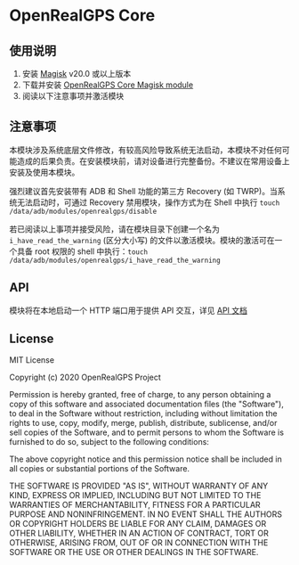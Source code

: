 # OpenRealGPS Core

## 使用说明

1. 安装 [Magisk](https://github.com/topjohnwu/Magisk) v20.0 或以上版本
2. 下载并安装 [OpenRealGPS Core Magisk module](https://github.com/OpenRealGPS/magisk-module/releases)
3. 阅读以下注意事项并激活模块

## 注意事项

本模块涉及系统底层文件修改，有较高风险导致系统无法启动，本模块不对任何可能造成的后果负责。在安装模块前，请对设备进行完整备份。不建议在常用设备上安装及使用本模块。

强烈建议首先安装带有 ADB 和 Shell 功能的第三方 Recovery (如 TWRP)。当系统无法启动时，可通过 Recovery 禁用模块，操作方式为在 Shell 中执行 `touch /data/adb/modules/openrealgps/disable`

若已阅读以上事项并接受风险，请在模块目录下创建一个名为 `i_have_read_the_warning` (区分大小写) 的文件以激活模块。模块的激活可在一个具备 root 权限的 shell 中执行：`touch /data/adb/modules/openrealgps/i_have_read_the_warning`

## API

模块将在本地启动一个 HTTP 端口用于提供 API 交互，详见 [API 文档](API.md)

## License

MIT License

Copyright (c) 2020 OpenRealGPS Project

Permission is hereby granted, free of charge, to any person obtaining a copy
of this software and associated documentation files (the "Software"), to deal
in the Software without restriction, including without limitation the rights
to use, copy, modify, merge, publish, distribute, sublicense, and/or sell
copies of the Software, and to permit persons to whom the Software is
furnished to do so, subject to the following conditions:

The above copyright notice and this permission notice shall be included in all
copies or substantial portions of the Software.

THE SOFTWARE IS PROVIDED "AS IS", WITHOUT WARRANTY OF ANY KIND, EXPRESS OR
IMPLIED, INCLUDING BUT NOT LIMITED TO THE WARRANTIES OF MERCHANTABILITY,
FITNESS FOR A PARTICULAR PURPOSE AND NONINFRINGEMENT. IN NO EVENT SHALL THE
AUTHORS OR COPYRIGHT HOLDERS BE LIABLE FOR ANY CLAIM, DAMAGES OR OTHER
LIABILITY, WHETHER IN AN ACTION OF CONTRACT, TORT OR OTHERWISE, ARISING FROM,
OUT OF OR IN CONNECTION WITH THE SOFTWARE OR THE USE OR OTHER DEALINGS IN THE
SOFTWARE.
